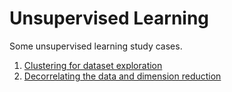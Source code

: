 # Unsupervised Learning
Some unsupervised learning study cases.

1. [Clustering for dataset exploration](https://github.com/kbantoec/unsupervised_learning/blob/master/clustering_for_dataset_exploration.ipynb)
2. [Decorrelating the data and dimension reduction](https://github.com/kbantoec/unsupervised_learning/blob/master/pca.ipynb)